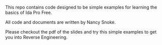This repo contains code designed to be simple examples for learning the 
basics of Ida Pro Free.

All code and documents are written by Nancy Snoke.

Please checkout the pdf of the slides and try this simple examples to get you 
into Reverse Engineering. 
